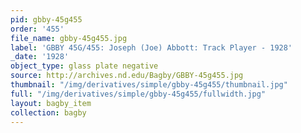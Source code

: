 ```yaml
---
pid: gbby-45g455
order: '455'
file_name: gbby-45g455.jpg
label: 'GBBY 45G/455: Joseph (Joe) Abbott: Track Player - 1928'
_date: '1928'
object_type: glass plate negative
source: http://archives.nd.edu/Bagby/GBBY-45g455.jpg
thumbnail: "/img/derivatives/simple/gbby-45g455/thumbnail.jpg"
full: "/img/derivatives/simple/gbby-45g455/fullwidth.jpg"
layout: bagby_item
collection: bagby
---
```

